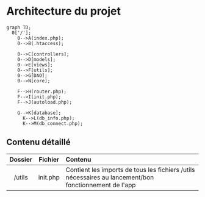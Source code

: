 # Architecture du projet

```mermaid
graph TD;
  0['/'];
    0-->A(index.php);
    0-->B(.htaccess);
    
    0-->C[controllers];
    0-->D[models];
    0-->E[views];
    0-->F[utils];
    0-->G[DAO];
    0-->N[core];

    F-->H(router.php);
    F-->I(init.php);
    F-->J(autoload.php);
  
    G-->K[database];
      K-->L(db_info.php);
      K-->M(db_connect.php);
```

## Contenu détaillé

| Dossier | Fichier | Contenu |
|:--:|:--:|:--|
| /utils | init.php | Contient les imports de tous les fichiers /utils nécessaires au lancement/bon fonctionnement de l'app |
